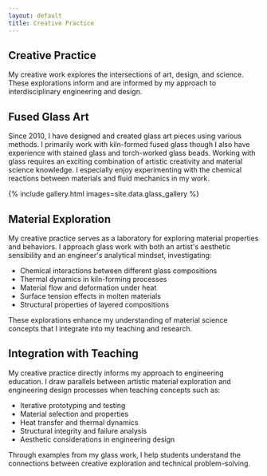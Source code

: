 ```yaml
---
layout: default
title: Creative Practice
---
```


<section class="page-header">
  <h1 class="page-title">Creative Practice</h1>
  <p class="page-subtitle">My creative work explores the intersections of art, design, and science. These explorations inform and are informed by my approach to interdisciplinary engineering and design. </p>
</section>

## Fused Glass Art

Since 2010, I have designed and created glass art pieces using various methods. I primarily work with kiln-formed fused glass though I also have experience with stained glass and torch-worked glass beads. Working with glass requires an exciting combination of artistic creativity and material science knowledge. I especially enjoy experimenting with the chemical reactions between materials and fluid mechanics in my work.

{% include gallery.html images=site.data.glass_gallery %}

## Material Exploration

My creative practice serves as a laboratory for exploring material properties and behaviors. I approach glass work with both an artist's aesthetic sensibility and an engineer's analytical mindset, investigating:

-   Chemical interactions between different glass compositions
-   Thermal dynamics in kiln-forming processes
-   Material flow and deformation under heat
-   Surface tension effects in molten materials
-   Structural properties of layered compositions

These explorations enhance my understanding of material science concepts that I integrate into my teaching and research.

## Integration with Teaching

My creative practice directly informs my approach to engineering education. I draw parallels between artistic material exploration and engineering design processes when teaching concepts such as:

-   Iterative prototyping and testing
-   Material selection and properties
-   Heat transfer and thermal dynamics
-   Structural integrity and failure analysis
-   Aesthetic considerations in engineering design

Through examples from my glass work, I help students understand the connections between creative exploration and technical problem-solving.
